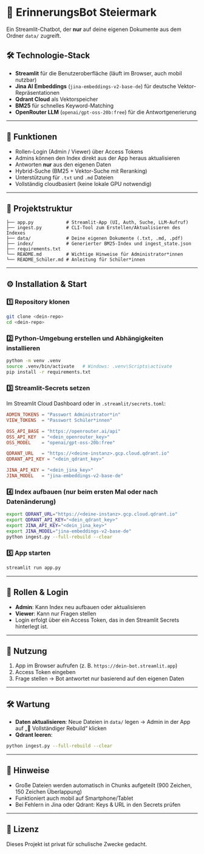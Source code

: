 # 💬 ErinnerungsBot Steiermark

Ein Streamlit-Chatbot, der **nur** auf deine eigenen Dokumente aus dem Ordner `data/` zugreift.

## 🛠 Technologie-Stack
- **Streamlit** für die Benutzeroberfläche (läuft im Browser, auch mobil nutzbar)
- **Jina AI Embeddings** (`jina-embeddings-v2-base-de`) für deutsche Vektor-Repräsentationen
- **Qdrant Cloud** als Vektorspeicher
- **BM25** für schnelles Keyword-Matching
- **OpenRouter LLM** (`openai/gpt-oss-20b:free`) für die Antwortgenerierung

---

## 🚀 Funktionen
- Rollen-Login (Admin / Viewer) über Access Tokens
- Admins können den Index direkt aus der App heraus aktualisieren
- Antworten **nur** aus den eigenen Daten
- Hybrid-Suche (BM25 + Vektor-Suche mit Reranking)
- Unterstützung für `.txt` und `.md` Dateien
- Vollständig cloudbasiert (keine lokale GPU notwendig)

---

## 📂 Projektstruktur
```
├── app.py            # Streamlit-App (UI, Auth, Suche, LLM-Aufruf)
├── ingest.py         # CLI-Tool zum Erstellen/Aktualisieren des Indexes
├── data/             # Deine eigenen Dokumente (.txt, .md, .pdf)
├── index/            # Generierter BM25-Index und ingest_state.json
├── requirements.txt
└── README.md         # Wichtige Hinweise für Administrator*innen
└── README_Schüler.md # Anleitung für Schüler*innen
```

---

## ⚙️ Installation & Start

### 1️⃣ Repository klonen
```bash
git clone <dein-repo>
cd <dein-repo>
```

### 2️⃣ Python-Umgebung erstellen und Abhängigkeiten installieren
```bash
python -m venv .venv
source .venv/bin/activate   # Windows: .venv\Scripts\activate
pip install -r requirements.txt
```

### 3️⃣ Streamlit-Secrets setzen  
Im Streamlit Cloud Dashboard oder in `.streamlit/secrets.toml`:
```toml
ADMIN_TOKENS = "Passwort Administrator*in"
VIEW_TOKENS  = "Passwort Schüler*innen"

OSS_API_BASE = "https://openrouter.ai/api"
OSS_API_KEY  = "<dein_openrouter_key>"
OSS_MODEL    = "openai/gpt-oss-20b:free"

QDRANT_URL   = "https://<deine-instanz>.gcp.cloud.qdrant.io"
QDRANT_API_KEY = "<dein_qdrant_key>"

JINA_API_KEY = "<dein_jina_key>"
JINA_MODEL   = "jina-embeddings-v2-base-de"
```

### 4️⃣ Index aufbauen (nur beim ersten Mal oder nach Datenänderung)
```bash
export QDRANT_URL="https://<deine-instanz>.gcp.cloud.qdrant.io"
export QDRANT_API_KEY="<dein_qdrant_key>"
export JINA_API_KEY="<dein_jina_key>"
export JINA_MODEL="jina-embeddings-v2-base-de"
python ingest.py --full-rebuild --clear
```

### 5️⃣ App starten
```bash
streamlit run app.py
```

---

## 🔐 Rollen & Login
- **Admin**: Kann Index neu aufbauen oder aktualisieren
- **Viewer**: Kann nur Fragen stellen
- Login erfolgt über ein Access Token, das in den Streamlit Secrets hinterlegt ist.

---

## 📱 Nutzung
1. App im Browser aufrufen (z. B. `https://dein-bot.streamlit.app`)
2. Access Token eingeben
3. Frage stellen → Bot antwortet nur basierend auf den eigenen Daten

---

## 🛠 Wartung
- **Daten aktualisieren**: Neue Dateien in `data/` legen → Admin in der App auf „🧱 Vollständiger Rebuild“ klicken
- **Qdrant leeren**:
```bash
python ingest.py --full-rebuild --clear
```

---

## 📌 Hinweise
- Große Dateien werden automatisch in Chunks aufgeteilt (900 Zeichen, 150 Zeichen Überlappung)
- Funktioniert auch mobil auf Smartphone/Tablet
- Bei Fehlern in Jina oder Qdrant: Keys & URL in den Secrets prüfen

---

## 📄 Lizenz
Dieses Projekt ist privat für schulische Zwecke gedacht.
